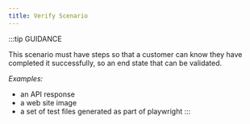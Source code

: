 ```yaml
---
title: Verify Scenario
---
```


:::tip GUIDANCE

This scenario must have steps so that a customer can know they have completed it successfully, so an end state that can be validated.

_Examples:_

- an API response
- a web site image
- a set of test files generated as part of playwright
  :::
